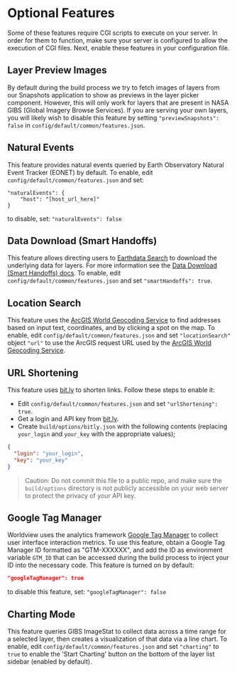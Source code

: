 # Optional Features

Some of these features require CGI scripts to execute on your server. In order for them
to function, make sure your server is configured to allow the execution of
CGI files. Next, enable these features in your configuration file.

## Layer Preview Images

By default during the build process we try to fetch images of layers from our Snapshots application to show as previews in the layer picker component.  However, this will only work for layers that are present in NASA GIBS (Global Imagery Browse Services).  If you are serving your own layers, you will likely wish to disable this feature by setting `"previewSnapshots": false` in `config/default/common/features.json`.

## Natural Events

This feature provides natural events queried by Earth Observatory Natural Event Tracker (EONET) by default. To enable, edit `config/default/common/features.json` and set:

```
"naturalEvents": {
    "host": "[host_url_here]"
}
```

to disable, set:
`"naturalEvents": false`

## Data Download (Smart Handoffs)

This feature allows directing users to [Earthdata Search](https://search.earthdata.nasa.gov/) to download the underlying data for layers. For more information see the [Data Download (Smart Handoffs) docs](./smart_handoffs.md). To enable,
edit `config/default/common/features.json` and set `"smartHandoffs": true`.

## Location Search

This feature uses the [ArcGIS World Geocoding Service](https://developers.arcgis.com/rest/geocode/api-reference/overview-world-geocoding-service.htm) to find addresses based on input text, coordinates, and by clicking a spot on the map. To enable,
edit `config/default/common/features.json` and set `"locationSearch"` object `"url"` to use the ArcGIS request URL used by the [ArcGIS World Geocoding Service](https://developers.arcgis.com/rest/geocode/api-reference/overview-world-geocoding-service.htm).

## URL Shortening

This feature uses
[bit.ly](http://bit.ly) to shorten links. Follow these steps to enable it:

* Edit `config/default/common/features.json` and set `"urlShortening": true`.
* Get a login and API key from [bit.ly](http://bit.ly).
* Create `build/options/bitly.json` with the following contents (replacing `your_login` and `your_key` with the appropriate values);

```json
{
  "login": "your_login",
  "key": "your_key"
}
```

> Caution: Do not commit this file to a public repo, and make sure the `build/options` directory is not publicly accessible on your web server to protect the privacy of your API key.

## Google Tag Manager

Worldview uses the analytics framework [Google Tag Manager](https://developers.google.com/tag-manager) to collect user interface interaction metrics. To use this feature, obtain a Google Tag Manager ID formatted as "GTM-XXXXXX", and add the ID as environment variable `GTM_ID` that can be accessed during the build process to inject your ID into the necessary code. This feature is turned on by default:

```json
"googleTagManager": true
```

to disable this feature, set:
`"googleTagManager": false`

## Charting Mode

This feature queries GIBS ImageStat to collect data across a time range for a selected layer, then creates a visualization of that data via a line chart. To enable,
edit `config/default/common/features.json` and set `"charting"` to `true` to enable the 'Start Charting' button on the bottom of the layer list sidebar (enabled by default).
